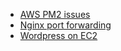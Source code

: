 * [AWS PM2 issues](2015-9-8-AWS-PM2-ISSUE.md)
* [Nginx port forwarding](nginx_port_forwarding.md)
* [Wordpress on EC2](running_wordpress_on_ec2.md)